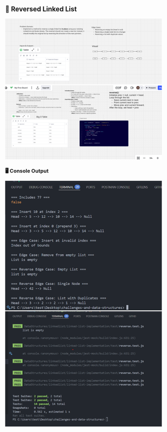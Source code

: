 ## 📘 Reversed Linked List 
![Reverse Linked List Whiteboard](/assets/reverse-whiteboard.png)
![Reverse Linked List Whiteboard](/assets/reverse-whiteboard1.png)

### 🖥️ Console Output
![Reverse Linked List Whiteboard](/assets/consoleoutput-revers.png)
![Reverse Linked List Whiteboard](/assets/consoleoutput-revers1.png)